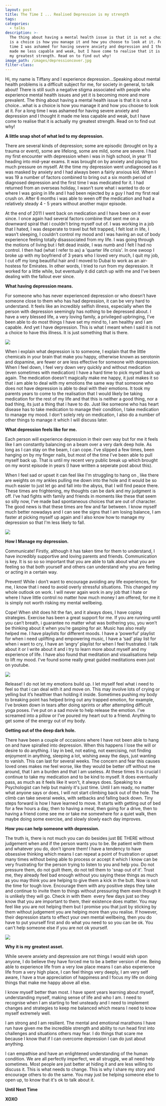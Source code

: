 ```yaml
---
layout: post
title: The Time I ... Realised Depression is my strength
tags:
categories:
  - talks
description: >-
  The thing about having a mental health issue is that it is not a choice…what
  is a choice is how you manage it and how you choose to look at it. For a long
  time I was ashamed for having severe anxiety and depression and I thought it
  made me less capable and weak, but I have come to realise that it is actually
  my greatest strength. Read on to find out why!
image_path: /images/depressioncover.jpg
filter-class:
---
```



Hi, my name is Tiffany and I experience depression…Speaking about mental health problems is a difficult subject for me, for society in general, to talk about! There is still such a negative stigma associated with people who experience mental health issues and yet it is becoming more and more prevalent. The thing about having a mental health issue is that it is not a choice…what is a choice is how you manage it and how you choose to look at it. For a long time I was ashamed for having severe anxiety and depression and I thought it made me less capable and weak, but I have come to realise that it is actually my greatest strength. Read on to find out why!

**A little snap shot of what led to my depression.**

There are several kinds of depression; some are episodic (brought on by a trauma or event), some are lifelong, some are mild, some are severe. I had my first encounter with depression when i was in high school, in year 11 heading into mid-year exams. It was brought on by anxiety and placing too much pressure on myself. At the time my depression went undiagnosed as it was masked by anxiety and I had always been a fairly anxious kid. When I was 19 a number of factors combined to bring out a six month period of diagnosed depression and the first time I was medicated for it. I had returned from an overseas holiday, I wasn’t sure what i wanted to do or where I was going in life and I had been rejected by a guy I had my first real crush on. After 6 months i was able to ween off the medication and had a relatively steady 4 - 5 years without another major episode.

At the end of 2011 I went back on medication and I have been on it ever since. I once again had several factors combine that sent me on a downward spiral that i couldn’t bring myself out of. I was working in a job that I hated, I was desperate to travel but felt trapped, I felt lost in life, I wasn’t sleeping, I couldn’t control my mood and I was having an out of body experience feeling totally disassociated from my life. I was going through the motions of living but i felt dead inside, I was numb and I felt I had no control. I then had (what I refer to as) a 'quarter life crisis'. In one swoop I broke up with my boyfriend of 3 years who I loved very much, I quit my job, I cut off my long beautiful hair and I moved to Dubai to work as an air-hostess for Emirates. In other words, I tried to run from my depression. It worked for a little while, but eventually it did catch up with me and I’ve been dealing with the fallout ever since.

**What having depression means.**

For someone who has never experienced depression or who doesn’t have someone close to them who has had depression, it can be very hard to understand. It feels like an incredibly selfish illness, especially when the person with depression seemingly has nothing to be depressed about. I have a very blessed life, a very loving family, a privileged upbringing, I’ve been able to do most things I have set my mind to, I am healthy and I am capable. And yet I have depression. This is what I meant when I said it is not a choice to have this illness. It is just something that is there.

![](/uploads/versions/depression1---x----684-319x---.jpg)

When i explain what depression is to someone, I explain that the little chemicals in your brain that make you happy, otherwise known as serotonin and dopamine, are fewer or are less effective for someone with depression. When I feel down, I feel very down very quickly and without medication (even sometimes with medication) I have a hard time to pick myself back up again. The medication doesn’t magically make me happy, it just makes it so that i am able to deal with my emotions the same way that someone who does not have depression is able to deal with their emotions. It took my parents years to come to the realisation that I would likely be taking medication for the rest of my life and that this is neither a good thing, nor a bad thing, its just a thing that i have to do. Just like someone who has heart disease has to take medication to manage their condition, I take medication to manage my mood. I don't solely rely on medication, I also do a number of other things to manage it which I will discuss later.

**What depression feels like for me.**

Each person will experience depression in their own way but for me it feels like I am constantly balancing on a beam over a very dark deep hole. As long as I can stay on the beam, I can cope. I’ve slipped a few times, been hanging on by my finger nails, but most of the time I’ve been able to pull myself back up. That is until my recent very public break up which brought on my worst episode in years (I have written a seperate post about this).

When I feel sad or upset it can feel like I'm struggling to hang on , like there are weights on my ankles pulling me down into the hole and it would be so much easier to just let go and fall into the abyss, that I will find peace there. These times are frightening, my thoughts can be dark and my judgment is off. I’ve had fights with family and friends in moments like these that seem so silly now, I've made bad spontaneous choices that are out of character. The good news is that these times are few and far between. I know myself much better nowadays and I can see the signs that I am losing balance, I am faster at picking myself up again and I also know how to manage my depression so that I'm less likely to fall.

![](/uploads/versions/depression2---x----640-515x---.jpg)

**How I Manage my depression.**

Communicate! Firstly, although it has taken time for them to understand, I have incredibly supportive and loving parents and friends. Communication is key. It is so so so important that you are able to talk about what you are feeling so that both yourself and others can understand why you are feeling or acting in a certain way.

Prevent! While i don’t want to encourage avoiding any life experiences, for me, I know that i need to avoid overly stressful situations. This changed my whole outlook on work. I will never again work in any job that I hate or where I have little control no matter how much money I am offered, for me it is simply not worth risking my mental wellbeing.

Cope! When shit does hit the fan, and it always does, I have coping strategies. Exercise has been a great support for me. If you are running until you can’t breath, i guarantee no matter what was bothering you, you won’t be thinking about it when you’re gasping for air. Music has also really helped me. I have playlists for different moods. I have a ‘powerful’ playlist for when i need uplifting and empowering music, I have a ‘sad’ play list for when i want to cry, I have an ‘angry’ playlist for when I feel frustrated. I talk about it or I write about it and i try to learn more about myself and my experience of life. I have also found that meditation and visualisations help to lift my mood. I've found some really great guided meditations even just on youtube.

![](/uploads/versions/depression3---x----482-350x---.jpg)

Release! I do not let my emotions build up. I let myself feel what i need to feel so that i can deal with it and move on. This may involve lots of crying or yelling but it’s healthier than holding it inside. Sometimes pushing my body to breaking point has helped bring out any trapped emotion, for example, I’ve broken down in tears after doing sprints or after attempting difficult yoga poses. I’ve put on a sad movie to help release the emotion. I’ve screamed into a pillow or I’ve poured my heart out to a friend. Anything to get some of the energy out of my body.

**Getting out of the deep dark hole.**

There have been a couple of occasions where I have not been able to hang on and have spiralled into depression. When this happens I lose the will or desire to do anything. I lay in bed, not eating, not exercising, not finding enjoyment in anything, sleeping a lot, wishing away the days, just wanting to vanish. This can last for several weeks. The concern and fear this causes loved ones makes me feel worse, like they would be better off without me around, that I am a burden and that I am useless. At these times It is crucial I continue to take my medication and to be kind to myself. It does eventually pass, as much as it feels like it won't, it always does. Speaking to a Psychologist can help but mainly it's just time. Until I am ready, no matter what anyone says or does, I will not start climbing back out of the hole. The climb can take several weeks, with setbacks and falling back down. Tiny steps forward is how I have learned to move. It starts with getting out of bed for a few hours a day, then to having a meal, then going for a drive, then to having a friend come see me or take me somewhere for a quiet walk, then maybe doing some exercise, and slowly slowly each day improves.

**How you can help someone with depression.**

The truth is, there is not much you can do besides just BE THERE without judgement when and if the person wants you to be. Be patient with them and whatever you do, don't ignore them! I have a tendency to have obsessive thinking which means I can repeat a point of frustration or upset many times without being able to process or accept it which I know can be very frustrating for the person trying to listen to you and help you. Do not pressure them, do not guilt them, do not tell them to 'snap out of it'. Trust me, they already feel bad enough without you saying these things as much as you may think you are helping to give them a kick in the butt. Now is not the time for tough love. Encourage them with any positive steps they take and continue to invite them to things without pressuring them even though it is unlikely they will go. Check in with them  every few days just so they know that you are important to them, their existence does matter. You may feel like you are not helping them but I promise you that just by sticking by them without judgement you are helping more than you realise. If however, their depression starts to effect your own mental wellbeing, then you do have to put yourself first and do what you need to so you can be ok. You can't help someone else if you are not ok yourself.

![](/uploads/versions/depression4---x----703-425x---.jpg)

**Why it is my greatest asset.**

While severe anxiety and depression are not things I would wish upon anyone, I do believe they have forced me to be a better version of me. Being able to experience life from a very low place means I can also experience life from a very high place, I can feel things very deeply, I am very self aware, I have a true appreciation of happiness and I focus my life on doing things that make me happy above all else.

I know myself better than most. I have spent years learning about myself, understanding myself, making sense of life and who I am. I need to recognise when I am starting to feel unsteady and I need to implement changes and strategies to keep me balanced which means I need to know myself extremely well.

I am strong and I am resilient. The mental and emotional marathons I have run have given me the incredible strength and ability to run head first into challenges and situations others may fear. I do things that scare me because I know that if I can overcome depression I can do just about anything.

I can empathise and have an enlightened understanding of the human condition. We are all perfectly imperfect, we all struggle, we all need help sometimes. Most people are just better at hiding it and are less willing to discuss it. This is what needs to change. This is why I share my story and encourage others to do the same. You may just be helping someone else to open up, to know that it's ok to talk about it.

**Until Next Time**

**XOXO**